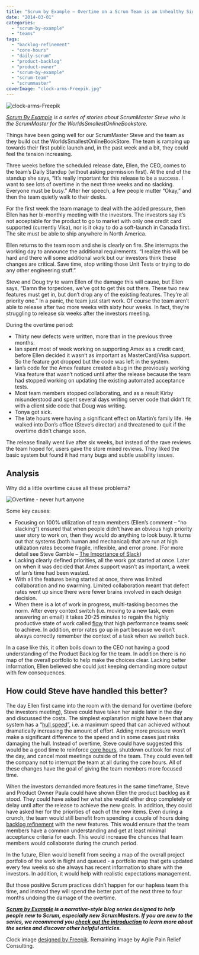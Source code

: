 ```yaml
---
title: "Scrum by Example – Overtime on a Scrum Team is an Unhealthy Sign"
date: "2014-03-01"
categories: 
  - "scrum-by-example"
  - "teams"
tags: 
  - "backlog-refinement"
  - "core-hours"
  - "daily-scrum"
  - "product-backlog"
  - "product-owner"
  - "scrum-by-example"
  - "scrum-team"
  - "scrummaster"
coverImage: "clock-arms-Freepik.jpg"
---
```


![clock-arms-Freepik](src/content/blog/scrummaster-tales-overtime-on-a-scrum-team-is-an-unhealthy-sign/images/clock-arms-Freepik.jpg)

_[Scrum By Example](/blog/scrum-by-example.html) is a series of stories about ScrumMaster Steve who is the ScrumMaster for the WorldsSmallestOnlineBookstore._

Things have been going well for our ScrumMaster Steve and the team as they build out the WorldsSmallestOnlineBookStore. The team is ramping up towards their first public launch and, in the past week and a bit, they could feel the tension increasing.

Three weeks before the scheduled release date, Ellen, the CEO, comes to the team’s Daily Standup (without asking permission first). At the end of the standup she says, “It’s really important for this release to be a success. I want to see lots of overtime in the next three weeks and no slacking. Everyone must be busy.” After her speech, a few people mutter “Okay,” and then the team quietly walk to their desks.

For the first week the team manage to deal with the added pressure, then Ellen has her bi-monthly meeting with the investors. The investors say it’s not acceptable for the product to go to market with only one credit card supported (currently Visa), nor is it okay to do a soft-launch in Canada first. The site must be able to ship anywhere in North America.

Ellen returns to the team room and she is clearly on fire. She interrupts the working day to announce the additional requirements. “I realize this will be hard and there will some additional work but our investors think these changes are critical. Save time, stop writing those Unit Tests or trying to do any other engineering stuff.”

Steve and Doug try to warn Ellen of the damage this will cause, but Ellen says, “Damn the torpedoes, we’ve got to get this out there. These two new features must get in, but don’t drop any of the existing features. They’re all priority one.” In a panic, the team just start work. Of course the team aren’t able to release after two more weeks with sixty hour weeks. In fact, they’re struggling to release six weeks after the investors meeting.

During the overtime period:

- Thirty new defects were written, more than in the previous three months.
- Ian spent most of week working on supporting Amex as a credit card, before Ellen decided it wasn’t as important as MasterCard/Visa support. So the feature got dropped but the code was left in the system.
- Ian’s code for the Amex feature created a bug in the previously working Visa feature that wasn’t noticed until after the release because the team had stopped working on updating the existing automated acceptance tests.
- Most team members stopped collaborating, and as a result Kirby misunderstood and spent several days writing server code that didn’t fit with a client side code that Doug was writing.
- Tonya got sick.
- The late hours were having a significant effect on Martin’s family life. He walked into Don’s office (Steve’s director) and threatened to quit if the overtime didn’t change soon.

The release finally went live after six weeks, but instead of the rave reviews the team hoped for, users gave the store mixed reviews. They liked the basic system but found it had many bugs and subtle usability issues.

## Analysis

Why did a little overtime cause all these problems?

![Overtime - never hurt anyone](src/content/blog/scrummaster-tales-overtime-on-a-scrum-team-is-an-unhealthy-sign/images/Overtime-small.jpeg)

Some key causes:

- Focusing on 100% utilization of team members (Ellen’s comment – “no slacking”) ensured that when people didn’t have an obvious high priority user story to work on, then they would do anything to look busy. It turns out that systems (both human and mechanical) that are run at high utilization rates become fragile, inflexible, and error prone. (For more detail see Steve Gamble – [The Importance of Slack](https://www.stevegamble.com/redevelopment/2011/06/the-importance-of-slack.html))
- Lacking clearly defined priorities, all the work got started at once. Later on when it was decided that Amex support wasn’t as important, a week of Ian’s time had been wasted.
- With all the features being started at once, there was limited collaboration and no swarming. Limited collaboration meant that defect rates went up since there were fewer brains involved in each design decision.
- When there is a lot of work in progress, multi-tasking becomes the norm. After every context switch (i.e. moving to a new task, even answering an email) it takes 20-25 minutes to regain the highly productive state of work called [flow](https://www.amazon.ca/Flow-The-Psychology-Optimal-Experience/dp/0061339202/&tag=notesfromatoo-20) that high performance teams seek to achieve. In addition, error rates go up in part because we don’t always correctly remember the context of a task when we switch back.

In a case like this, it often boils down to the CEO not having a good understanding of the Product Backlog for the team. In addition there is no map of the overall portfolio to help make the choices clear. Lacking better information, Ellen believed she could just keeping demanding more output with few consequences.

## How could Steve have handled this better?

The day Ellen first came into the room with the demand for overtime (before the investors meeting), Steve could have taken her aside later in the day and discussed the costs. The simplest explanation might have been that any system has a “[hull speed](https://agilecraft.wordpress.com/2014/02/13/hull-speed-for-systems/)”, i.e. a maximum speed that can achieved without dramatically increasing the amount of effort. Adding more pressure won’t make a significant difference to the speed and in some cases just risks damaging the hull. Instead of overtime, Steve could have suggested this would be a good time to reinforce [core hours](/blog/scrum-master-tales-more-interruptions.html), shutdown outlook for most of the day, and cancel most meetings outside of the team. They could even tell the company not to interrupt the team at all during the core hours. All of these changes have the goal of giving the team members more focused time.

When the investors demanded more features in the same timeframe, Steve and Product Owner Paula could have shown Ellen the product backlog as it stood. They could have asked her what she would either drop completely or delay until after the release to achieve the new goals. In addition, they could have asked her for the priorities of each of the new items. Even during a crunch, the team would still benefit from spending a couple of hours doing [backlog refinement](/blog/scrummaster-tales-story-splitting-fun.html) with the new features. This would ensure that the team members have a common understanding and get at least minimal acceptance criteria for each. This would increase the chances that team members would collaborate during the crunch period.

In the future, Ellen would benefit from seeing a map of the overall project portfolio of the work in flight and queued - a portfolio map that gets updated every few weeks so she always has recent information to share with the investors. In addition, it would help with realistic expectations management.

But those positive Scrum practices didn’t happen for our hapless team this time, and instead they will spend the better part of the next three to four months undoing the damage of the overtime.

_**[Scrum by Example](/blog/category/scrum-by-example) is a narrative-style blog series designed to help people new to Scrum, especially new ScrumMasters. If you are new to the series, we recommend you [check out the introduction](/blog/scrum-by-example.html) to learn more about the series and discover other helpful articles.**_

Clock image [designed by Freepik](https://www.freepik.com/free-vector/entrepreneurs-around-clock_774088.htm). Remaining image by Agile Pain Relief Consulting.
